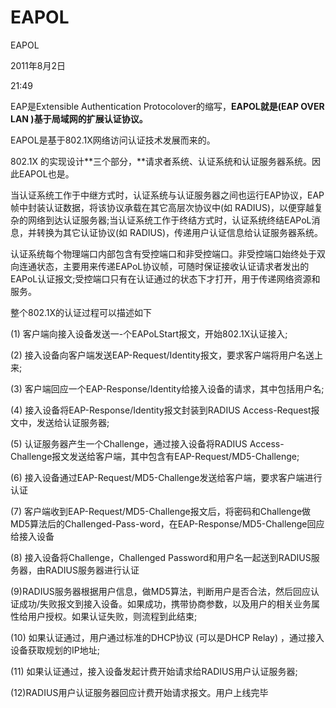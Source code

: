 # EAPOL

EAPOL

2011年8月2日

21:49

EAP是Extensible Authentication Protocolover的缩写，**EAPOL就是(EAP OVER LAN )基于局域网的扩展认证协议。**

EAPOL是基于802.1X网络访问认证技术发展而来的。

802.1X 的实现设计**三个部分，**请求者系统、认证系统和认证服务器系统。因此EAPOL也是。

当认证系统工作于中继方式时，认证系统与认证服务器之间也运行EAP协议，EAP帧中封装认证数据，将该协议承载在其它高层次协议中(如 RADIUS)，以便穿越复杂的网络到达认证服务器;当认证系统工作于终结方式时，认证系统终结EAPoL消息，并转换为其它认证协议(如 RADIUS)，传递用户认证信息给认证服务器系统。

认证系统每个物理端口内部包含有受控端口和非受控端口。非受控端口始终处于双向连通状态，主要用来传递EAPoL协议帧，可随时保证接收认证请求者发出的EAPoL认证报文;受控端口只有在认证通过的状态下才打开，用于传递网络资源和服务。

整个802.1X的认证过程可以描述如下

(1) 客户端向接入设备发送一-个EAPoLStart报文，开始802.1X认证接入;

(2) 接入设备向客户端发送EAP-Request/Identity报文，要求客户端将用户名送上来;

(3) 客户端回应一个EAP-Response/Identity给接入设备的请求，其中包括用户名;

(4) 接入设备将EAP-Response/Identity报文封装到RADIUS Access-Request报文中，发送给认证服务器;

(5) 认证服务器产生一个Challenge，通过接入设备将RADIUS Access-Challenge报文发送给客户端，其中包含有EAP-Request/MD5-Challenge;

(6) 接入设备通过EAP-Request/MD5-Challenge发送给客户端，要求客户端进行认证

(7) 客户端收到EAP-Request/MD5-Challenge报文后，将密码和Challenge做MD5算法后的Challenged-Pass-word，在EAP-Response/MD5-Challenge回应给接入设备

(8) 接入设备将Challenge，Challenged Password和用户名一起送到RADIUS服务器，由RADIUS服务器进行认证

(9)RADIUS服务器根据用户信息，做MD5算法，判断用户是否合法，然后回应认证成功/失败报文到接入设备。如果成功，携带协商参数，以及用户的相关业务属性给用户授权。如果认证失败，则流程到此结束;

(10) 如果认证通过，用户通过标准的DHCP协议 (可以是DHCP Relay) ，通过接入设备获取规划的IP地址;

(11) 如果认证通过，接入设备发起计费开始请求给RADIUS用户认证服务器;

(12)RADIUS用户认证服务器回应计费开始请求报文。用户上线完毕